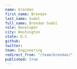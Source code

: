```yaml
---
name: brendan
first_name: Brendan
last_name: Sudol
full_name: Brendan Sudol
role: Developer
city: Washington
state: D.C.
github: 
twitter: 
team: Engineering
redirect_from: "/team/brendan/"
published: true
---
```



